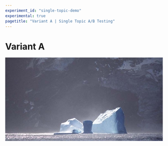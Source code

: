 ```yaml
---
experiment_id: "single-topic-demo"
experimental: true
pagetitle: "Variant A | Single Topic A/B Testing"
---
```


# Variant A ##

   ![](./iceberg.jpg)
